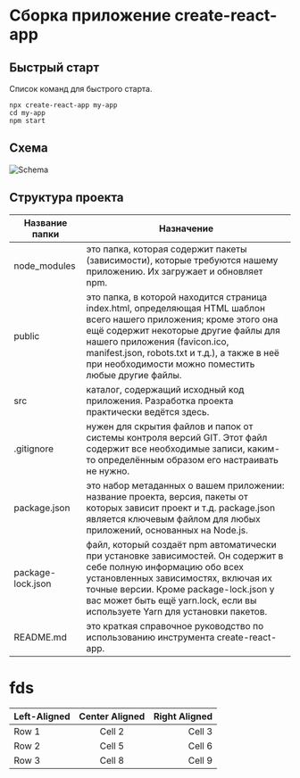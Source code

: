 # Сборка приложение create-react-app

## Быстрый старт

Список команд для быстрого старта.

```
npx create-react-app my-app
cd my-app
npm start
```

## Схема

![Schema](https://trello.com/1/cards/654f720f2459aa922051c1c9/attachments/65757e106cc44912f7e12c6d/download/image.png)

## Структура проекта

| Название папки    | Назначение                                                                                                                                                                                                                                                                                           |
| ----------------- | ---------------------------------------------------------------------------------------------------------------------------------------------------------------------------------------------------------------------------------------------------------------------------------------------------- |
| node_modules      | это папка, которая содержит пакеты (зависимости), которые требуются нашему приложению. Их загружает и обновляет npm.                                                                                                                                                                                 |
| public            | это папка, в которой находится страница index.html, определяющая HTML шаблон всего нашего приложения; кроме этого она ещё содержит некоторые другие файлы для нашего приложения (favicon.ico, manifest.json, robots.txt и т.д.), а также в неё при необходимости можно поместить любые другие файлы. |
| src               | каталог, содержащий исходный код приложения. Разработка проекта практически ведётся здесь.                                                                                                                                                                                                           |
| .gitignore        | нужен для скрытия файлов и папок от системы контроля версий GIT. Этот файл содержит все необходимые записи, каким-то определённым образом его настраивать не нужно.                                                                                                                                  |
| package.json      | это набор метаданных о вашем приложении: название проекта, версия, пакеты от которых зависит проект и т.д. package.json является ключевым файлом для любых приложений, основанных на Node.js.                                                                                                        |
| package-lock.json | файл, который создаёт npm автоматически при установке зависимостей. Он содержит в себе полную информацию обо всех установленных зависимостях, включая их точные версии. Кроме package-lock.json у вас может быть ещё yarn.lock, если вы используете Yarn для установки пакетов.                      |
| README.md         | это краткая справочное руководство по использованию инструмента create-react-app.                                                                                                                                                                                                                    |

# fds

| Left-Aligned | Center Aligned | Right Aligned |
| :----------- | :------------: | ------------: |
| Row 1        |     Cell 2     |        Cell 3 |
| Row 2        |     Cell 5     |        Cell 6 |
| Row 3        |     Cell 8     |        Cell 9 |
